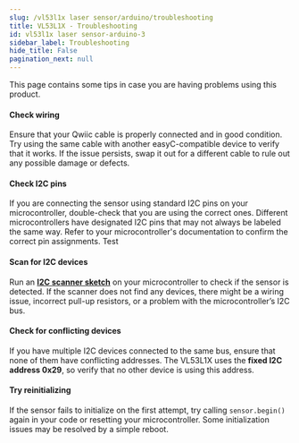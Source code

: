 ```yaml
---
slug: /vl53l1x laser sensor/arduino/troubleshooting 
title: VL53L1X - Troubleshooting
id: vl53l1x laser sensor-arduino-3 
sidebar_label: Troubleshooting
hide_title: False
pagination_next: null
---
```

This page contains some tips in case you are having problems using this product.

<ExpandableSection title="My sensor won't initialize!">

#### Check wiring
Ensure that your Qwiic cable is properly connected and in good condition. Try using the same cable with another easyC-compatible device to verify that it works. If the issue persists, swap it out for a different cable to rule out any possible damage or defects.

#### Check I2C pins
If you are connecting the sensor using standard I2C pins on your microcontroller, double-check that you are using the correct ones. Different microcontrollers have designated I2C pins that may not always be labeled the same way. Refer to your microcontroller's documentation to confirm the correct pin assignments. Test

#### Scan for I2C devices
Run an [**I2C scanner sketch**](https://github.com/SolderedElectronics/Soldered-Hacky-Codes/tree/main/I2C_Scanner) on your microcontroller to check if the sensor is detected. If the scanner does not find any devices, there might be a wiring issue, incorrect pull-up resistors, or a problem with the microcontroller’s I2C bus.

#### Check for conflicting devices
If you have multiple I2C devices connected to the same bus, ensure that none of them have conflicting addresses. The VL53L1X uses the **fixed I2C address 0x29**, so verify that no other device is using this address.

#### Try reinitializing
If the sensor fails to initialize on the first attempt, try calling `sensor.begin()` again in your code or resetting your microcontroller. Some initialization issues may be resolved by a simple reboot.

</ExpandableSection>